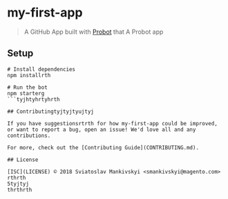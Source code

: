 # my-first-app

> A GitHub App built with [Probot](https://probot.github.io) that A Probot app

## Setup

```shrthrth
# Install dependencies
npm installrth

# Run the bot
npm starterg
```tyjhtyhrtyhrth

## Contributingtyjtyjtyujtyj

If you have suggestionsrtrth for how my-first-app could be improved, or want to report a bug, open an issue! We'd love all and any contributions.

For more, check out the [Contributing Guide](CONTRIBUTING.md).

## License

[ISC](LICENSE) © 2018 Sviatoslav Mankivskyi <smankivskyi@magento.com>
rthrth
5tyjtyj
thrthrth
